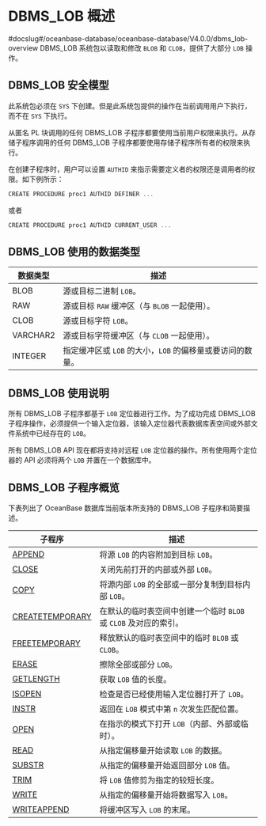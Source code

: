 DBMS_LOB 概述 
================================
#docslug#/oceanbase-database/oceanbase-database/V4.0.0/dbms_lob-overview
DBMS_LOB 系统包以读取和修改 `BLOB` 和 `CLOB`，提供了大部分 `LOB` 操作。

DBMS_LOB 安全模型 
----------------------

此系统包必须在 `SYS` 下创建。但是此系统包提供的操作在当前调用用户下执行，而不在 `SYS` 下执行。

从匿名 PL 块调用的任何 DBMS_LOB 子程序都要使用当前用户权限来执行。从存储子程序调用的任何 DBMS_LOB 子程序都要使用存储子程序所有者的权限来执行。

在创建子程序时，用户可以设置 `AUTHID` 来指示需要定义者的权限还是调用者的权限。如下例所示：

```javascript
CREATE PROCEDURE proc1 AUTHID DEFINER ...
```



或者

```javascript
CREATE PROCEDURE proc1 AUTHID CURRENT_USER ...
```



DBMS_LOB 使用的数据类型 
-------------------------



| **数据类型** |               **描述**                |
|----------|-------------------------------------|
| BLOB     | 源或目标二进制 `LOB`。                      |
| RAW      | 源或目标 `RAW` 缓冲区（与 `BLOB` 一起使用）。      |
| CLOB     | 源或目标字符 `LOB`。                       |
| VARCHAR2 | 源或目标字符缓冲区（与 `CLOB` 一起使用）。           |
| INTEGER  | 指定缓冲区或 `LOB` 的大小，`LOB` 的偏移量或要访问的数量。 |



DBMS_LOB 使用说明 
----------------------

所有 DBMS_LOB 子程序都基于 `LOB` 定位器进行工作。为了成功完成 DBMS_LOB 子程序操作，必须提供一个输入定位器，该输入定位器代表数据库表空间或外部文件系统中已经存在的 `LOB`。

所有 DBMS_LOB API 现在都将支持对远程 `LOB` 定位器的操作。所有使用两个定位器的 API 必须将两个 `LOB` 并置在一个数据库中。

DBMS_LOB 子程序概览 
-----------------------

下表列出了 OceanBase 数据库当前版本所支持的 DBMS_LOB 子程序和简要描述。


|                            **子程序**                             |                  **描述**                  |
|----------------------------------------------------------------|------------------------------------------|
| [APPEND](../8.DBMS_LOB/2.APPEND.md)          | 将源 `LOB` 的内容附加到目标 `LOB`。                 |
| [CLOSE](../8.DBMS_LOB/3.CLOSE.md)           | 关闭先前打开的内部或外部 `LOB`。                      |
| [COPY](../8.DBMS_LOB/5.Copy.md)            | 将源内部 `LOB` 的全部或一部分复制到目标内部 `LOB`。         |
| [CREATETEMPORARY](../8.DBMS_LOB/6.CREATETEMPORARY.md) | 在默认的临时表空间中创建一个临时 `BLOB` 或 `CLOB` 及对应的索引。 |
| [FREETEMPORARY](../8.DBMS_LOB/8.FREETEMPORARY.md)   | 释放默认的临时表空间中的临时 `BLOB` 或 `CLOB`。          |
| [ERASE](../8.DBMS_LOB/7.ERAESE.md)           | 擦除全部或部分 `LOB`。                           |
| [GETLENGTH](../8.DBMS_LOB/9.GETLENGTH.md)       | 获取 `LOB` 值的长度。                           |
| [ISOPEN](../8.DBMS_LOB/10.ISOPEN.md)          | 检查是否已经使用输入定位器打开了 `LOB`。                  |
| [INSTR](../8.DBMS_LOB/11.INSTR-1.md)           | 返回在 `LOB` 模式中第 `n` 次发生匹配位置。              |
| [OPEN](../8.DBMS_LOB/12.OPEN.md)            | 在指示的模式下打开 `LOB`（内部、外部或临时）。               |
| [READ](../8.DBMS_LOB/13.READ.md)            | 从指定偏移量开始读取 `LOB` 的数据。                    |
| [SUBSTR](../8.DBMS_LOB/14.SUBSTR-1.md)          | 从指定的偏移量开始返回部分 `LOB` 值。                   |
| [TRIM](../8.DBMS_LOB/15.TRIM-1.md)            | 将 `LOB` 值修剪为指定的较短长度。                     |
| [WRITE](../8.DBMS_LOB/16.WRITE.md)           | 从指定的偏移量开始将数据写入 `LOB`。                    |
| [WRITEAPPEND](../8.DBMS_LOB/17.WRITEAPPEND.md)     | 将缓冲区写入 `LOB` 的末尾。                        |



